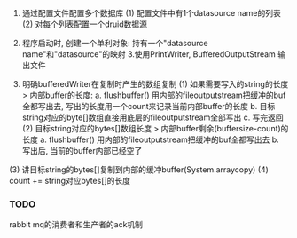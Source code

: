 1. 通过配置文件配置多个数据库
    (1) 配置文件中有1个datasource name的列表
    (2) 对每个列表配置一个druid数据源
2. 程序启动时, 创建一个单利对象: 持有一个"datasource name"和"datasource"的映射
3.使用PrintWriter, BufferedOutputStream 输出文件


4. 明确bufferedWriter在复制时产生的数组复制
(1) 如果需要写入的string的长度 > 内部buffer的长度:
        a. flushbuffer() 用内部的fileoutputstream把缓冲的buf全都写出去, 写出的长度用一个count来记录当前内部buffer的长度
        b. 目标string对应的byte[]数组直接用底层的fileoutputstream全部写出
        c. 写完返回
(2) 目标string对应的bytes[]数组长度 > 内部buffer剩余(buffersize-count)的长度
        a. flushbuffer() 用内部的fileoutputstream把缓冲的buf全都写出去
        b. 写出后, 当前的buffer内部已经空了

(3) 讲目标string的bytes[]复制到内部的缓冲buffer(System.arraycopy)
(4) count += string对应bytes[]的长度


### TODO
rabbit mq的消费者和生产者的ack机制